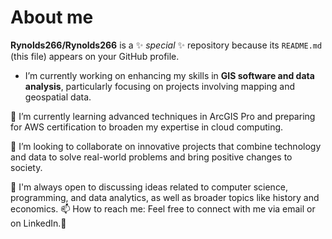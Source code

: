 # About me


**Rynolds266/Rynolds266** is a ✨ _special_ ✨ repository because its `README.md` (this file) appears on your GitHub profile.



-  I’m currently working on enhancing my skills in **GIS software and data analysis**, particularly focusing on projects involving mapping and geospatial data.

🌱 I’m currently learning advanced techniques in ArcGIS Pro and preparing for AWS certification to broaden my expertise in cloud computing.

👯 I’m looking to collaborate on innovative projects that combine technology and data to solve real-world problems and bring positive changes to society.

🤔 I'm always open to discussing ideas related to computer science, programming, and data analytics, as well as broader topics like history and economics.
📫 How to reach me: Feel free to connect with me via email  or on LinkedIn.🦾



  
